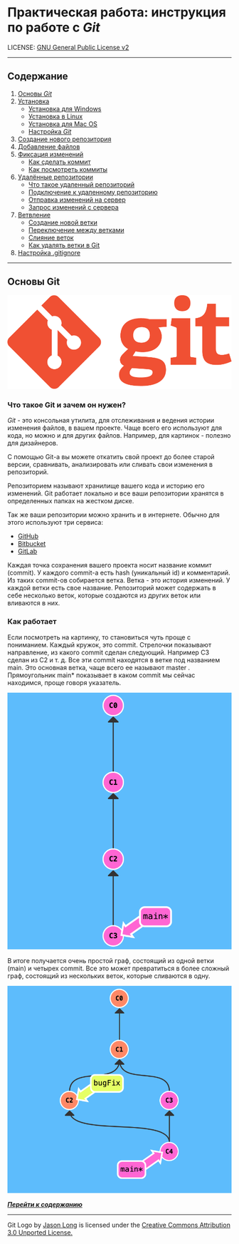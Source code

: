 # **Практическая работа:** инструкция по работе с *Git*
LICENSE: [GNU General Public License v2](./license.md)

---
## Содержание
1. [Основы *Git*](#основы-git)
2. [Установка](./install.md)
    * [Установка для Windows](/install.md#установка-git-в-windows)
    * [Установка в Linux](/install.md#установка-git-в-linux)
    * [Установка для Mac OS](/install.md#установка-git-для-mac-os)
    * [Настройка *Git*](/install.md#настройка-git)
3. [Создание нового репозитория](./repository.md)
4. [Добавление файлов](./add.md)
5. [Фиксация изменений](./edit.md)
    * [Как сделать коммит](./edit.md#как-сделать-коммит)
    * [Как посмотреть коммиты](./edit.md#как-посмотреть-коммиты)
6. [Удалённые репозитории](./remote_repository.md)
    * [Что такое удаленный репозиторий](./remote_repository.md#что-такое-удаленный-репозиторий)
    * [Подключение к удаленному репозиторию](./remote_repository.md#подключение-к-удаленному-репозиторию)
    * [Отправка изменений на сервер](./remote_repository.md#отправка-изменений-на-сервер)
    * [Запрос изменений с сервера](./remote_repository.md#запрос-изменений-с-сервера)
7. [Ветвление](./branching.md)
    * [Создание новой ветки](./branching.md#создание-новой-ветки)
    * [Переключение между ветками](./branching.md#переключение-между-ветками)
    * [Слияние веток](./branching.md#слияние-веток)
    * [Как удалять ветки в Git](./branching.md#как-удалять-ветки-в-git)
8. [Настройка .gitignore](./ignore.md)

---

## Основы Git
![Git-Logo-White](./images/Git-Logo-1788C.png)

### **Что такое Git и зачем он нужен?**

*Git* - это консольная утилита, для отслеживания и ведения истории изменения файлов, в вашем проекте. Чаще всего его используют для кода, но можно и для других файлов. Например, для картинок - полезно для дизайнеров.

С помощью Git-a вы можете откатить свой проект до более старой версии, сравнивать, анализировать или сливать свои изменения в репозиторий.

Репозиторием называют хранилище вашего кода и историю его изменений. Git работает локально и все ваши репозитории хранятся в определенных папках на жестком диске.

Так же ваши репозитории можно хранить и в интернете. Обычно для этого используют три сервиса:
* [GitHub](https://github.com/)
* [Bitbucket](https://bitbucket.org/)
* [GitLab](https://gitlab.com/)

Каждая точка сохранения вашего проекта носит название коммит (commit). У каждого commit-a есть hash (уникальный id) и комментарий. Из таких commit-ов собирается ветка. Ветка - это история изменений. У каждой ветки есть свое название. Репозиторий может содержать в себе несколько веток, которые создаются из других веток или вливаются в них. 

### **Как работает**

Если посмотреть на картинку, то становиться чуть проще с пониманием. Каждый кружок, это commit. Стрелочки показывают направление, из какого commit сделан следующий. Например C3 сделан из С2 и т. д. Все эти commit находятся в ветке под названием main. Это основная ветка, чаще всего ее называют master . Прямоугольник main* показывает в каком commit мы сейчас находимся, проще говоря указатель.

![CommitMaster](./images/CommitMaster.png)

В итоге получается очень простой граф, состоящий из одной ветки (main) и четырех commit. Все это может превратиться в более сложный граф, состоящий из нескольких веток, которые сливаются в одну.

![CommitMaster](./images/masterbug.png)

[***Перейти к содержанию***](#содержание)


---
Git Logo by [Jason Long](https://twitter.com/jasonlong) is licensed under the [Creative Commons Attribution 3.0 Unported License.](https://creativecommons.org/licenses/by/3.0/)